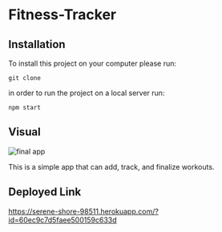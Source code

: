 # Fitness-Tracker

## Installation

To install this project on your computer please run:

```git clone``` 

in order to run the project on a local server run:

```npm start```

## Visual
![final app](assets/appfinal.png)

This is a simple app that can add, track, and finalize workouts. 

## Deployed Link

https://serene-shore-98511.herokuapp.com/?id=60ec9c7d5faee500159c633d